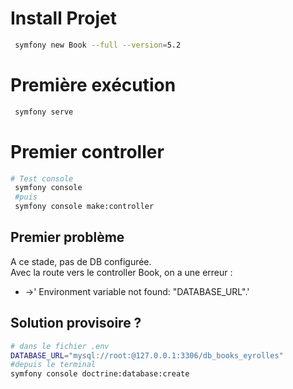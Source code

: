 # Install Projet
```bash
 symfony new Book --full --version=5.2
```

# Première exécution 
```bash
 symfony serve
```

# Premier controller
```bash
# Test console
 symfony console
 #puis 
 symfony console make:controller
```

## Premier problème
A ce stade, pas de DB configurée.  
Avec la route vers le controller Book, on a une erreur : 
- ->' Environment variable not found: "DATABASE_URL".'
## Solution provisoire ?
```bash
# dans le fichier .env
DATABASE_URL="mysql://root:@127.0.0.1:3306/db_books_eyrolles"
#depuis le terminal 
symfony console doctrine:database:create
``` 

